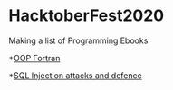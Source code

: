 # HacktoberFest2020
Making a list of Programming Ebooks

*[OOP Fortran](http://library.lol/main/2D996A202FDD840E79A791A4EB854432)

*[SQL Injection attacks and defence](https://drive.google.com/file/d/14qgJMW7cJKKa3tj9c96N7L-_JMOTPpz3/view?usp=sharing)
